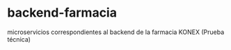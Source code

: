 # backend-farmacia
microservicios correspondientes al backend de la farmacia KONEX (Prueba técnica)
